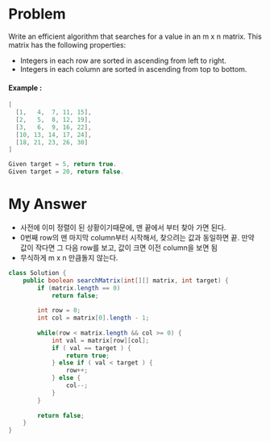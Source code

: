 # Problem

Write an efficient algorithm that searches for a value in an m x n matrix. This matrix has the following properties:

* Integers in each row are sorted in ascending from left to right.
* Integers in each column are sorted in ascending from top to bottom.
  
#### Example :

```swift
[
  [1,   4,  7, 11, 15],
  [2,   5,  8, 12, 19],
  [3,   6,  9, 16, 22],
  [10, 13, 14, 17, 24],
  [18, 21, 23, 26, 30]
]

Given target = 5, return true.
Given target = 20, return false.
```

# My Answer

* 사전에 이미 정렬이 된 상황이기때문에, 맨 끝에서 부터 찾아 가면 된다.
* 0번째 row의 맨 마지막 column부터 시작해서, 찾으려는 값과 동일하면 끝. 만약 값이 작다면 그 다음 row를 보고, 값이 크면 이전 column을 보면 됨
* 무식하게 m x n 만큼돌지 않는다.

```java
class Solution {
    public boolean searchMatrix(int[][] matrix, int target) {
        if (matrix.length == 0)
            return false;
        
        int row = 0;
        int col = matrix[0].length - 1;
        
        while(row < matrix.length && col >= 0) {
            int val = matrix[row][col];
            if ( val == target ) {
                return true;
            } else if ( val < target ) {
                row++;
            } else {
                col--;
            }
        }
        
        return false;
    }
}
```